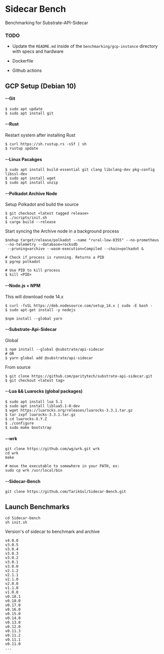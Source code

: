# Sidecar Bench

Benchmarking for Substrate-API-Sidecar

### TODO

* Update the `README.md` inside of the `benchmarking/gcp-instance` directory with specs and hardware

* Dockerfile

* Github actions

## GCP Setup (Debian 10)

#### --Git

```
$ sudo apt update
$ sudo apt install git
```

#### --Rust

Restart system after installing Rust

```
$ curl https://sh.rustup.rs -sSf | sh
$ rustup update
```

#### --Linux Pacakges

```
$ sudo apt install build-essential git clang libclang-dev pkg-config libssl-dev
$ sudo apt install wget
$ sudo apt install unzip
```

#### --Polkadot Archive Node

Setup Polkadot and build the source 

```
$ git checkout <latest tagged release>
$ ./scripts/init.sh
$ cargo build --release
```

Start syncing the Archive node in a background process

```
$nohup target/release/polkadot --name "rural-low-8355" --no-prometheus --no-telemetry --database=rocksdb
 --pruning=archive --wasm-execution=Compiled --chain=polkadot &

# Check if process is runnning. Returns a PID
$ pgrep polkadot

# Use PID to kill process
$ kill <PID>
```

#### --Node.js + NPM

This will download node 14.x

```
$ curl -fsSL https://deb.nodesource.com/setup_14.x | sudo -E bash -
$ sudo apt-get install -y nodejs

$npm install --global yarn
```

#### --Substrate-Api-Sidecar

Global
```
$ npm install --global @substrate/api-sidecar
# OR
$ yarn global add @substrate/api-sidecar
```

From source
```
$ git clone https://github.com/paritytech/substrate-api-sidecar.git
$ git checkout <latest tag>
```

#### --Lua && Luarocks (global packages)

```
$ sudo apt install lua 5.1
$ sudo apt install liblua5.1-0-dev
$ wget https://luarocks.org/releases/luarocks-3.3.1.tar.gz
$ tar zxpf luarocks-3.3.1.tar.gz
$ cd luarocks-X.Y.Z
$ ./configure 
$ sudo make bootstrap
```

#### --wrk 

```
git clone https://github.com/wg/wrk.git wrk
cd wrk
make

# move the executable to somewhere in your PATH, ex:
sudo cp wrk /usr/local/bin
```

#### --Sidecar-Bench

```
git clone https://github.com/TarikGul/Sidecar-Bench.git
```

## Launch Benchmarks

```
cd Sidecar-bench
sh init.sh
```

Version's of sidecar to benchmark and archive

    v4.0.0
    v3.0.5
    v3.0.4
    v3.0.3
    v3.0.2
    v3.0.1
    v3.0.0
    v2.1.2
    v2.1.1
    v2.1.0
    v2.0.0
    v1.1.0
    v1.0.0
    v0.18.1
    v0.18.0
    v0.17.0
    v0.16.0
    v0.15.0
    v0.14.0
    v0.13.0
    v0.12.0
    v0.11.3
    v0.11.2
    v0.11.1
    v0.11.0
    ...
